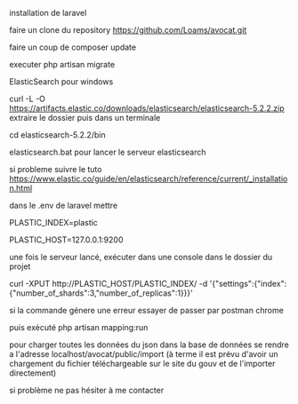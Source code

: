 installation de laravel

faire un clone du repository https://github.com/Loams/avocat.git

faire un coup de composer update

executer php artisan migrate

ElasticSearch pour windows

curl -L -O https://artifacts.elastic.co/downloads/elasticsearch/elasticsearch-5.2.2.zip
extraire le dossier puis dans un terminale 

cd elasticsearch-5.2.2/bin 

elasticsearch.bat  pour lancer le serveur elasticsearch

si probleme suivre le tuto https://www.elastic.co/guide/en/elasticsearch/reference/current/_installation.html 

dans le .env de laravel mettre 
 
PLASTIC_INDEX=plastic

PLASTIC_HOST=127.0.0.1:9200

 
une fois le serveur lancé, exécuter dans une console dans le dossier du projet 

curl -XPUT http://PLASTIC_HOST/PLASTIC_INDEX/ -d '{"settings":{"index":{"number_of_shards":3,"number_of_replicas":1}}}'

si la commande génere une erreur essayer de passer par postman chrome 

puis exécuté php artisan mapping:run

pour charger toutes les données du json dans la base de données se rendre a l'adresse localhost/avocat/public/import
(à terme il est prévu d'avoir un chargement du fichier téléchargeable sur le site du gouv et de l'importer directement)


si problème ne pas hésiter à me contacter 


